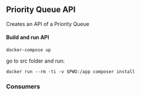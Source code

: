 ## Priority Queue API

Creates an API of a Priority Queue

#### Build and run API
```
docker-compose up
```
go to src folder and run:
```
docker run --rm -ti -v $PWD:/app composer install
```
### Consumers
